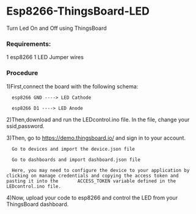 # Esp8266-ThingsBoard-LED
Turn Led On and Off using ThingsBoard

<h3>Requirements:</h3>
1 esp8266
1 LED
Jumper wires

<h3>Procedure</h3>

1)First,connect the board with the following schema:

      esp8266 GND ----> LED Cathode

      esp8266 D1 ----> LED Anode

2)Then,download and run the LEDcontrol.ino file. In the file, change your ssid,password.


3)Then, go to https://demo.thingsboard.io/ and sign in to your account.

      Go to devices and import the device.json file

      Go to dashboards and import dashboard.json file

      Here, you may need to configure the device to your application by clicking on manage credentials and copying the access token and pasting it into the       ACCESS_TOKEN variable defined in the LEDcontrol.ino file.

4)Now, upload your code to esp8266 and control the LED from your ThingsBoard dashboard.

